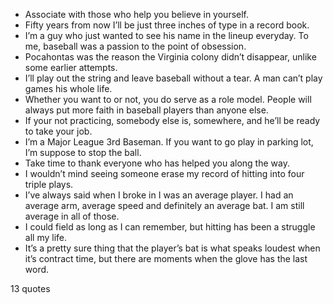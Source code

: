  - Associate with those who help you believe in yourself.
 - Fifty years from now I’ll be just three inches of type in a record book.
 - I’m a guy who just wanted to see his name in the lineup everyday. To me, baseball was a passion to the point of obsession.
 - Pocahontas was the reason the Virginia colony didn’t disappear, unlike some earlier attempts.
 - I’ll play out the string and leave baseball without a tear. A man can’t play games his whole life.
 - Whether you want to or not, you do serve as a role model. People will always put more faith in baseball players than anyone else.
 - If your not practicing, somebody else is, somewhere, and he’ll be ready to take your job.
 - I’m a Major League 3rd Baseman. If you want to go play in parking lot, I’m suppose to stop the ball.
 - Take time to thank everyone who has helped you along the way.
 - I wouldn’t mind seeing someone erase my record of hitting into four triple plays.
 - I’ve always said when I broke in I was an average player. I had an average arm, average speed and definitely an average bat. I am still average in all of those.
 - I could field as long as I can remember, but hitting has been a struggle all my life.
 - It’s a pretty sure thing that the player’s bat is what speaks loudest when it’s contract time, but there are moments when the glove has the last word.

13 quotes